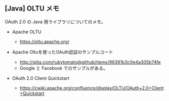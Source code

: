 ## [Java] OLTU メモ

OAuth 2.0 の Java 用ライブラリについてのメモ。

* Apache OLTU
  * https://oltu.apache.org/

* Apache Oltuを使ったOAuth認証のサンプルコード
  * http://qiita.com/rubytomato@github/items/96391b3c0e4a305b74fe
  * Google と Facebook でのサンプルがある。

* OAuth 2.0 Client Quickstart
  * https://cwiki.apache.org/confluence/display/OLTU/OAuth+2.0+Client+Quickstart
